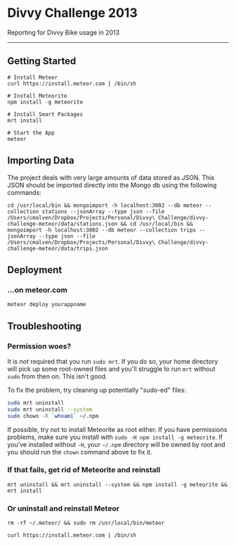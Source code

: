 # Divvy Challenge 2013

Reporting for Divvy Bike usage in 2013

----

## Getting Started


```
# Install Meteor
curl https://install.meteor.com | /bin/sh

# Install Meteorite
npm install -g meteorite

# Install Smart Packages
mrt install

# Start the App
meteor
```

## Importing Data

The project deals with very large amounts of data stored as JSON. This JSON should be imported directly into the Mongo db using the following commands:

    cd /usr/local/bin && mongoimport -h localhost:3002 --db meteor --collection stations --jsonArray --type json --file /Users/cmalven/Dropbox/Projects/Personal/Divvy\ Challenge/divvy-challenge-meteor/data/stations.json && cd /usr/local/bin && mongoimport -h localhost:3002 --db meteor --collection trips --jsonArray --type json --file /Users/cmalven/Dropbox/Projects/Personal/Divvy\ Challenge/divvy-challenge-meteor/data/trips.json

## Deployment

### …on meteor.com

```
meteor deploy yourappname
```

## Troubleshooting

### Permission woes?

It is *not* required that you run `sudo mrt`. If you do so, your home directory will pick up some root-owned files and you'll struggle to run `mrt` without `sudo` from then on. This isn't good.

To fix the problem, try cleaning up potentially "sudo-ed" files:

```bash
sudo mrt uninstall
sudo mrt uninstall --system
sudo chown -R `whoami` ~/.npm
```

If possible, try not to install Meteorite as root either. If you have permissions problems, make sure you install with `sudo -H npm install -g meteorite`. If you've installed without `-H`, your `~/.npm` directory will be owned by root and you should run the `chown` command above to fix it.

### If that fails, get rid of Meteorite and reinstall
```
mrt uninstall && mrt uninstall --system && npm install -g meteorite && mrt install
```

### Or uninstall and reinstall Meteor
```
rm -rf ~/.meteor/ && sudo rm /usr/local/bin/meteor

curl https://install.meteor.com | /bin/sh
```
